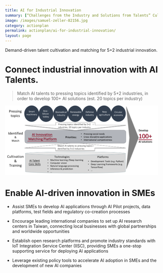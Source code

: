 ```yaml
---
title: AI for Industrial Innovation
summary: [“Challenges from the Industry and Solutions from Talents” Cultivate Talents for Applications in New AI Era](https://ai.taiwan.gov.tw/news/challenges-from-the-industry-and-solutions-from-talents-cultivate-talents-for-applications-in-new-ai-era/)
image: /images/samuel-zeller-82156.jpg
category: actionplan
permalink: actionplan/ai-for-industrial-innovation/
layout: page
---
```

Demand-driven talent cultivation and matching for 5+2 industrial innovation.
# Connect industrial innovation with AI Talents.

> Match AI talents to pressing topics identified by 5+2 industries, in order to develop 100+ AI solutions (est. 20 topics per industry)


![5+2](/images/5+2.png)


# Enable AI-driven innovation in SMEs

* Assist SMEs to develop AI applications through AI Pilot projects, data platforms, test fields and regulatory co-creation processes

* Encourage leading international companies to set up AI research centers in Taiwan, connecting local businesses with global partnerships and worldwide opportunities

* Establish open research platforms and promote industry standards with IoT Integration Service Center (IISC), providing SMEs a one-stop supporting service for deploying AI applications

* Leverage existing policy tools to accelerate AI adoption in SMEs and the development of new AI companies
